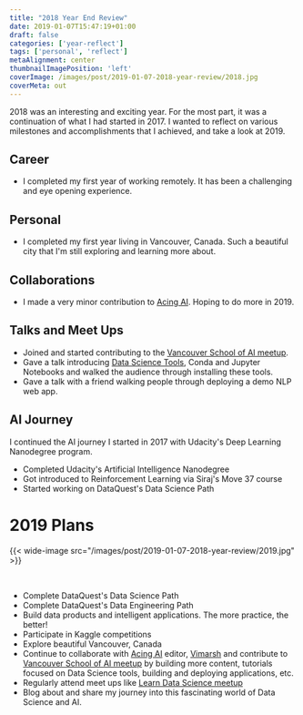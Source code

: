 ```yaml
---
title: "2018 Year End Review"
date: 2019-01-07T15:47:19+01:00
draft: false
categories: ['year-reflect']
tags: ['personal', 'reflect']
metaAlignment: center
thumbnailImagePosition: 'left'
coverImage: /images/post/2019-01-07-2018-year-review/2018.jpg
coverMeta: out
---
```


2018 was an interesting and exciting year. For the most part, it was a continuation of what I had started in 2017. I wanted to reflect on various milestones and accomplishments that I achieved, and take a look at 2019.

<!--more-->

## Career

- I completed my first year of working remotely. It has been a challenging and eye opening experience.


## Personal

- I completed my first year living in Vancouver, Canada. Such a beautiful city that I'm still exploring and learning more about.


## Collaborations

- I made a very minor contribution to [Acing AI]. Hoping to do more in 2019.


## Talks and Meet Ups

- Joined and started contributing to the [Vancouver School of AI meetup].
- Gave a talk introducing [Data Science Tools], Conda and Jupyter Notebooks and walked the audience through installing these tools.
- Gave a talk with a friend walking people through deploying a demo NLP web app.


## AI Journey

I continued the AI journey I started in 2017 with Udacity's Deep Learning Nanodegree program. 

- Completed Udacity's Artificial Intelligence Nanodegree
- Got introduced to Reinforcement Learning via Siraj's Move 37 course
- Started working on DataQuest's Data Science Path

# 2019 Plans

{{< wide-image src="/images/post/2019-01-07-2018-year-review/2019.jpg" >}}

&nbsp;

- Complete DataQuest's Data Science Path
- Complete DataQuest's Data Engineering Path
- Build data products and intelligent applications. The more practice, the better!
- Participate in Kaggle competitions
- Explore beautiful Vancouver, Canada
- Continue to collaborate with [Acing AI] editor, [Vimarsh] and contribute to [Vancouver School of AI meetup] by building more content, tutorials focused on Data Science tools, building and deploying applications, etc.
- Regularly attend meet ups like [Learn Data Science meetup]
- Blog about and share my journey into this fascinating world of Data Science and AI.


[//]: # (References)

[Data Science Tools]: http://nbviewer.jupyter.org/github/johannesgiorgis/school_of_ai_vancouver/tree/master/intro_to_data_science_tools/01_introduction_to_conda_and_jupyter_notebooks.ipynb
[Vancouver School of AI meetup]: https://www.meetup.com/Vancouver-School-of-AI/
[Learn Data Science meetup]: https://www.meetup.com/LearnDataScience/
[Acing AI]: https://medium.com/acing-ai
[Vimarsh]: https://medium.com/@vimarshk
